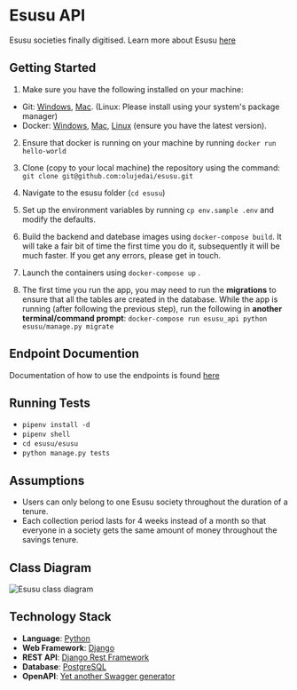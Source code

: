 # Esusu API
Esusu societies finally digitised. Learn more about Esusu [here](http://in-formality.com/wiki/index.php?title=Esusu_(Nigeria))


## Getting Started
1. Make sure you have the following installed on your machine:
* Git: [Windows](https://git-scm.com/download/win), [Mac](https://git-scm.com/download/mac). (Linux: Please install using your system's package manager)
* Docker: [Windows](https://docs.docker.com/docker-for-windows/install/), [Mac](https://docs.docker.com/docker-for-mac/install/), [Linux](https://docs.docker.com/install/linux/docker-ce/ubuntu/) (ensure you have the latest version).

2. Ensure that docker is running on your machine by running ```docker run hello-world``` 

3. Clone (copy to your local machine) the repository using the command:
```git clone git@github.com:olujedai/esusu.git```

4. Navigate to the esusu folder (```cd esusu```)

5. Set up the environment variables by running ```cp env.sample .env``` and modify the defaults.

6. Build the backend and datebase images using ```docker-compose build```.
It will take a fair bit of time the first time you do it, subsequently it will be much faster. If you get any errors, please get in touch.  

7. Launch the containers using ```docker-compose up``` .

8. The first time you run the app, you may need to run the **migrations** to ensure that all the tables are created in the database. While the app is running (after following the previous step), run the following in **another terminal/command prompt**: 
```docker-compose run esusu_api python esusu/manage.py migrate```

## Endpoint Documention
Documentation of how to use the endpoints is found [here](https://github.com/olujedai/esusu/blob/master/ENDPOINTS.md)


## Running Tests
* ```pipenv install -d```
* ```pipenv shell```
* ```cd esusu/esusu```
* ```python manage.py tests```


## Assumptions
* Users can only belong to one Esusu society throughout the duration of a tenure.
* Each collection period lasts for 4 weeks instead of a month so that everyone in a society gets the same amount of money throughout the savings tenure.

## Class Diagram
![Esusu class diagram](/class_diagram.png?raw=true "Esusu Class Diagram")

## Technology Stack
* **Language**: [Python](https://www.python.org/)
* **Web Framework**: [Django](https://www.djangoproject.com/)
* **REST API**: [Django Rest Framework](https://django-rest-framework.org/)
* **Database**: [PostgreSQL](https://www.postgresql.org/)
* **OpenAPI**: [Yet another Swagger generator](https://github.com/axnsan12/drf-yasg/)

